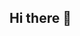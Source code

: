 ## Hi there 👋

<!--
**bduvall23/bduvall23** is a ✨ _special_ ✨ repository because its `README.md` (this file) appears on your GitHub profile.

Here are some ideas to get you started:

- 🔭 I’m currently working on my cs1200 assignment
- 🌱 I’m currently learning Biology in the College of Science at Northeastern
- 👯 I’m looking to collaborate on Lab Work
- 🤔 I’m looking for help with Chemistry
- 💬 Ask me about my volunteer work in High School
- 📫 How to reach me: Duvall.bo@northeastern.edu
- 😄 Pronouns: He/Him
- ⚡ Fun fact: I know how to juggle
-->
